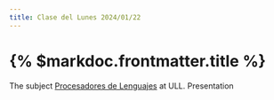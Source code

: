 ```yaml
---
title: Clase del Lunes 2024/01/22
---
```


# {% $markdoc.frontmatter.title %}

The subject [Procesadores de Lenguajes](/topics/introduccion-a-pl/presentacion) at ULL. Presentation
